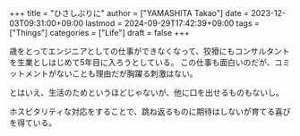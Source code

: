 +++
title = "ひさしぶりに"
author = ["YAMASHITA Takao"]
date = 2023-12-03T09:31:00+09:00
lastmod = 2024-09-29T17:42:39+09:00
tags = ["Things"]
categories = ["Life"]
draft = false
+++

歳をとってエンジニアとしての仕事ができなくなって、狡猾にもコンサルタントを生業としはじめて5年目に入ろうとしている。
この仕事も面白いのだが、コミットメントがないことも理由だが胸躍る刺激はない。

とはいえ、生活のためというほどじゃないが、他に口を出せるものもないし。

ホスピタリティな対応をすることで、跳ね返るものに期待はしないが育てる喜びを得ている。
